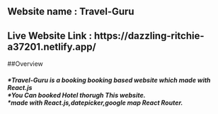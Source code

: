 
<h2> Website name : Travel-Guru </h2>

 <h2>Live Website Link : https://dazzling-ritchie-a37201.netlify.app/ </h2>

##Overview
<h5>
*Travel-Guru is a booking booking based website which made with React.js <br/>
*You Can booked Hotel thorugh This website.<br/>
*made with React.js,datepicker,google map React Router. <br/>
</h5>
